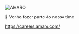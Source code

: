 ![AMARO](https://amaro.com/media/logo-black.png)


🤝 Venha fazer parte do nosso time


https://careers.amaro.com/
